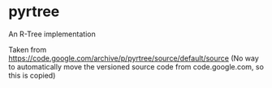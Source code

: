 # pyrtree
An R-Tree implementation

Taken from https://code.google.com/archive/p/pyrtree/source/default/source
(No way to automatically move the versioned source code from code.google.com, so this is copied)


